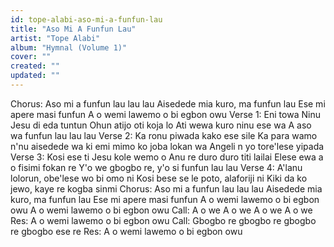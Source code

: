 ```yaml
---
id: tope-alabi-aso-mi-a-funfun-lau
title: "Aso Mi A Funfun Lau"
artist: "Tope Alabi"
album: "Hymnal (Volume 1)"
cover: ""
created: ""
updated: ""
---
```


Chorus: Aso mi a funfun lau lau lau Aisedede mia kuro, ma funfun lau Ese mi apere masi funfun A o wemi lawemo o bi egbon owu
Verse 1: Eni towa Ninu Jesu di eda tuntun Ohun atijo oti koja lo Ati wewa kuro ninu ese wa A aso wa funfun lau lau lau
Verse 2: Ka ronu piwada kako ese sile Ka para wamo n'nu aisedede wa ki emi mimo ko joba lokan wa Angeli n yo tore'lese yipada
Verse 3: Kosi ese ti Jesu kole wemo o Anu re duro duro titi lailai Elese ewa a o fisimi fokan re Y'o we gbogbo re, y'o si funfun lau lau
Verse 4: A'lanu lolorun, obe'lese wo bi omo ni Kosi bese se le poto, alaforiji ni Kiki da ko jewo, kaye re kogba sinmi
Chorus: Aso mi a funfun lau lau lau Aisedede mia kuro, ma funfun lau Ese mi apere masi funfun A o wemi lawemo o bi egbon owu
A o wemi lawemo o bi egbon owu
Call: A o we A o we A o we A o we
Res: A o wemi lawemo o bi egbon owu Call: Gbogbo re gbogbo re gbogbo re gbogbo ese re
Res: A o wemi lawemo o bi egbon owu